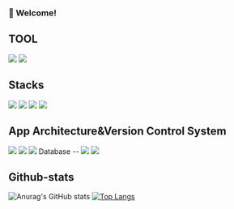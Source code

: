 <!-- info -->
### :wave: Welcome!


<!-- TASTEYOM -->
<div align="center">
  
</div>

TOOL
--
<img src="https://img.shields.io/badge/eclipseide-2C2255.svg?&style=for-the-badge&logo=eclipseide&logoColor=white">
<img src="https://img.shields.io/badge/intellijidea-000000.svg?&style=for-the-badge&logo=intellijidea&logoColor=white">

Stacks
--
<img src="https://img.shields.io/badge/java-%23007396.svg?&style=for-the-badge&logo=java&logoColor=white" /> <img src="https://img.shields.io/badge/javascript-%23F7DF1E.svg?&style=for-the-badge&logo=javascript&logoColor=black" />
<img src="https://img.shields.io/badge/springboot-6DB33F.svg?&style=for-the-badge&logo=springboot&logoColor=white">
<img src="https://img.shields.io/badge/springsecurity-6DB33F.svg?&style=for-the-badge&logo=springsecurity&logoColor=white">


App Architecture&Version Control System
--
<img src="https://img.shields.io/badge/react-61DAFB.svg?&style=for-the-badge&logo=react&logoColor=white">
<img src="https://img.shields.io/badge/github-181717.svg?&style=for-the-badge&logo=github&logoColor=white">
<img src="https://img.shields.io/badge/git-F05032.svg?&style=for-the-badge&logo=git&logoColor=white">
Database
--
<img src="https://img.shields.io/badge/oracle-F80000.svg?&style=for-the-badge&logo=oracle&logoColor=white">
<img src="https://img.shields.io/badge/mysql-4479A1.svg?&style=for-the-badge&logo=mysql&logoColor=white">



Github-stats
--
![Anurag's GitHub stats](https://github-readme-stats.vercel.app/api?username=hee9005&show_icons=true&theme=radical)
[![Top Langs](https://github-readme-stats.vercel.app/api/top-langs/?username=hee9005&layout=compact)](https://github.com/hee9005/github-readme-stats)
